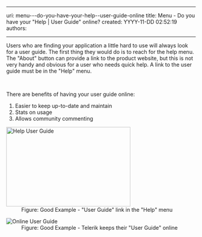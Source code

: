 

---
uri: menu---do-you-have-your-help--user-guide-online
title: Menu - Do you have your "Help | User Guide" online?
created: YYYY-11-DD 02:52:19
authors:

---




<span class='intro'> <p>Users who are finding your application a little hard to use will always look for a user guide. The first thing they would do is to reach for the help menu. The &quot;About&quot; button can provide a link to the product website, but this is not very handy and obvious for a user who needs quick help. A link to the user guide must be in the &quot;Help&quot; menu.</p> </span>

​<div>There are benefits of having your user guide online&#58;</div>
<ol><li>Easier to keep up-to-date and maintain</li>
<li>Stats on usage</li>
<li>Allows community commenting</li></ol>
<dl class="goodImage"><dt><img alt="Help User Guide" src="http&#58;//www.ssw.com.au/ssw/Standards/Rules/Images/RulesT3.gif" width="330" height="212" /></dt>
<dd>Figure&#58; Good Example - &quot;User Guide&quot; link in the &quot;Help&quot; menu</dd></dl>
<dl class="goodImage"><dt><img alt="Online User Guide" src="http&#58;//www.ssw.com.au/ssw/Standards/Rules/Images/TelerikUserGuide.png" /></dt>
<dd>Figure&#58; Good Example - Telerik keeps their &quot;User Guide&quot; online</dd></dl>



